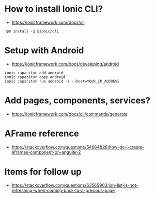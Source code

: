 # How to install Ionic CLI?

- https://ionicframework.com/docs/cli

```
npm install -g @ionic/cli
```

# Setup with Android
- https://ionicframework.com/docs/developing/android

```
ionic capacitor add android
ionic capacitor copy android
ionic capacitor run android -l --host=YOUR_IP_ADDRESS

```

# Add pages, components, services?
- https://ionicframework.com/docs/cli/commands/generate


# AFrame reference
- https://stackoverflow.com/questions/54684828/how-do-i-create-aframes-component-on-angular-2


# Items for follow up
- https://stackoverflow.com/questions/63565903/ion-list-is-not-refreshing-when-coming-back-to-a-previous-page
